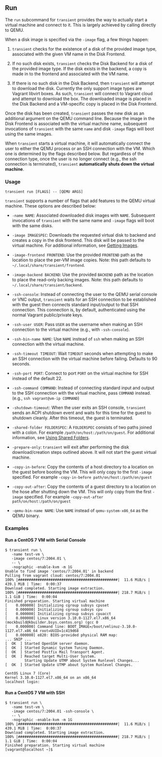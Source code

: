 ## Run

The `run` subcommand for `transient` provides the way to actually start
a virtual machine and connect to it. This is largely achieved by calling
directly to QEMU.


When a disk image is specified via the `-image` flag, a few things happen:

1. `transient` checks for the existence of a disk of the provided image type,
associated with the given VM name in the Disk Frontend.

2. If no such disk exists, `transient` checks the Disk Backend for a disk of
the provided image type. If the disk exists in the backend, a copy is made in
to the frontend and associated with the VM name.

3. If there is no such disk in the Disk Backend, then `transient` will attempt
to download the disk. Currently the only support image types are Vagrant libvirt
boxes. As such, `transient` will connect to Vagrant cloud and attempt to download
the box. The downloaded image is placed in the Disk Backend and a VM-specific copy
is placed in the Disk Frontend.

Once the disk has been created, `transient` passes the new disk as an additional
argument on the QEMU command line. Because the image in the Disk Frontend is
associated with the virtual machine name, subsequent invocations of `transient`
with the same `name` and disk `-image` flags will boot using the same images.

When `transient` starts a virtual machine, it will automatically connect the
user to either the QEMU process or an SSH connection with the VM. Which one is
determined by the flags described below. But regardless of the connection type,
once the user is no longer connect (e.g., the ssh connection is terminated),
`transient` **automatically shuts down the virtual machine**.

### Usage

`transient run [FLAGS] -- [QEMU ARGS]`

`transient` supports a number of flags that add features to the QEMU virtual
machine. These options are described below:

- `-name NAME`: Associated downloaded disk images with `NAME`. Subsequent invocations
of `transient` with the same name and `-image` flags will boot with the same disks.

- `-image IMAGESPEC`: Downloads the requested virtual disk to backend and
creates a copy in the disk frontend. This disk will be passed to the virtual machine.
For additional information, see [Getting Images](/images/images/).

- `-image-frontend FRONTEND`: Use the provided `FRONTEND` path as the location to
place the per-VM image copies. Note: this path defaults to
`~/.local/share/transient/frontend`.

- `-image-backend BACKEND`: Use the provided `BACKEND` path as the location to
place the read-only backing images. Note: this path defaults to
`~/.local/share/transient/backend`.

- `-ssh-console`: Instead of connecting the user to the QEMU serial console or
VNC output, `transient` waits for an SSH connection to be established with the
guest then connects standard input/output to that SSH connection. This connection
is, by default, authenticated using the normal Vagrant public/private keys.

- `-ssh-user USER`: Pass `USER` as the username when making an SSH connection to the
virtual machine (e.g., with `-ssh-console`).

- `-ssh-bin-name NAME`: Use `NAME` instead of `ssh` when making an SSH connection
with the virtual machine.

- `-ssh-timeout TIMEOUT`: Wait `TIMEOUT` seconds when attempting to make an SSH
connection with the virtual machine before failing. Defaults to 90 seconds.

- `-ssh-port PORT`: Connect to port `PORT` on the virtual machine for SSH instead of
the default 22.

- `-ssh-command COMMAND`: Instead of connecting standard input and output to the SSH
connection with the virtual machine, pass `COMMAND` instead. (e.g., `ssh vagrant@vm-ip COMMAND`)

- `-shutdown-timeout`: When the user exits an SSH console, `transient` sends an ACPI
shutdown event and waits for this time for the guest to shutdown cleanly. After this
timeout, the guest is terminated.

- `-shared-folder FOLDERSPEC`: A `FOLDERSPEC` consists of two paths joined with a colon.
For example `/path/on/host:/path/on/guest`. For additional information, see [Using
Shared Folders](/details/shared-folders/).

- `-prepare-only`: `transient` will exit after performing the disk download/creation
steps outlined above. It will not start the guest virtual machine.

- `-copy-in-before`: Copy the contents of a host directory to a location on the guest
before booting the VM. This will only copy to the first `-image` specified.
For example `-copy-in-before path/on/host:/path/on/guest`

- `-copy-out-after`: Copy the contents of a guest directory to a location on the hose
after shutting down the VM. This will only copy from the first `-image` specified.
For example `-copy-out-after path/on/host:/path/on/guest`

- `-qemu-bin-name NAME`: Use `NAME` instead of `qemu-system-x86_64` as the QEMU
binary.

### Examples

#### Run a CentOS 7 VM with Serial Console

```
$ transient run \
   -name test-vm \
   -image centos/7:2004.01 \
   -- \
   -nographic -enable-kvm -m 1G
Unable to find image 'centos/7:2004.01' in backend
Pulling from vagrant cloud: centos/7:2004.01
100% |##############################################|  11.6 MiB/s | 439.1 MiB | Time:  0:00:37
Download completed. Starting image extraction.
100% |##############################################| 218.7 MiB/s |   1.1 GiB | Time:  0:00:04
Finished preparation. Starting virtual machine
[    0.000000] Initializing cgroup subsys cpuset
[    0.000000] Initializing cgroup subsys cpu
[    0.000000] Initializing cgroup subsys cpuacct
[    0.000000] Linux version 3.10.0-1127.el7.x86_64 (mockbuild@kbuilder.bsys.centos.org) (gcc 0
[    0.000000] Command line: BOOT_IMAGE=/boot/vmlinuz-3.10.0-1127.el7.x86_64 root=UUID=1c419d68
[    0.000000] e820: BIOS-provided physical RAM map:
... SNIP ...
[  OK  ] Started OpenSSH server daemon.
[  OK  ] Started Dynamic System Tuning Daemon.
[  OK  ] Started Postfix Mail Transport Agent.
[  OK  ] Reached target Multi-User System.
         Starting Update UTMP about System Runlevel Changes...
[  OK  ] Started Update UTMP about System Runlevel Changes.

CentOS Linux 7 (Core)
Kernel 3.10.0-1127.el7.x86_64 on an x86_64
localhost login:
```

#### Run a CentOS 7 VM with SSH

```
$ transient run \
   -name test-vm \
   -image centos/7:2004.01 -ssh-console \
   -- \
   -nographic -enable-kvm -m 1G
100% |##############################################|  11.6 MiB/s | 439.1 MiB | Time:  0:00:37
Download completed. Starting image extraction.
100% |##############################################| 218.7 MiB/s |   1.1 GiB | Time:  0:00:04
Finished preparation. Starting virtual machine
[vagrant@localhost ~]$
```

